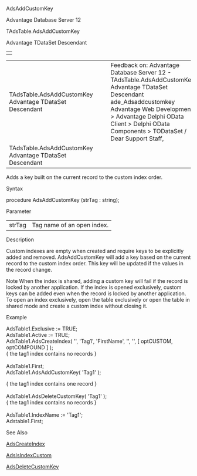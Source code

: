AdsAddCustomKey




Advantage Database Server 12  

TAdsTable.AdsAddCustomKey

Advantage TDataSet Descendant

|  |
| --- |
|  |

|  |  |  |  |  |
| --- | --- | --- | --- | --- |
| TAdsTable.AdsAddCustomKey  Advantage TDataSet Descendant |  |  | Feedback on: Advantage Database Server 12 - TAdsTable.AdsAddCustomKey Advantage TDataSet Descendant ade\_Adsaddcustomkey Advantage Web Development > Advantage Delphi OData Client > Delphi OData Components > TODataSet / Dear Support Staff, |  |
| TAdsTable.AdsAddCustomKey  Advantage TDataSet Descendant |  |  |  |  |

Adds a key built on the current record to the custom index order.

Syntax

procedure AdsAddCustomKey (strTag : string);

Parameter

|  |  |
| --- | --- |
| strTag | Tag name of an open index. |

Description

Custom indexes are empty when created and require keys to be explicitly added and removed. AdsAddCustomKey will add a key based on the current record to the custom index order. This key will be updated if the values in the record change.

Note When the index is shared, adding a custom key will fail if the record is locked by another application. If the index is opened exclusively, custom keys can be added even when the record is locked by another application. To open an index exclusively, open the table exclusively or open the table in shared mode and create a custom index without closing it.

Example

AdsTable1.Exclusive := TRUE;  
AdsTable1.Active := TRUE;  
AdsTable1.AdsCreateIndex( '', 'Tag1', 'FirstName', '', '', [ optCUSTOM, optCOMPOUND ] );  
{ the tag1 index contains no records }  
   
AdsTable1.First;  
AdsTable1.AdsAddCustomKey( 'Tag1' );

{ the tag1 index contains one record }  
   
AdsTable1.AdsDeleteCustomKey( 'Tag1' );  
{ the tag1 index contains no records }  
   
AdsTable1.IndexName := 'Tag1';  
Adstable1.First;

See Also

[AdsCreateIndex](ade_adscreateindex.htm)

[AdsIsIndexCustom](ade_adsisindexcustom.htm)

[AdsDeleteCustomKey](ade_adsdeletecustomkey.htm)